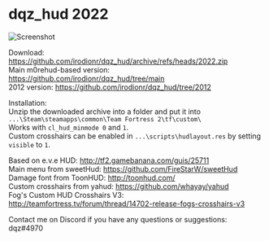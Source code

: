 # dqz_hud 2022

![Screenshot](https://i.imgur.com/7fHRgTb.jpg)

Download: https://github.com/irodionr/dqz_hud/archive/refs/heads/2022.zip  
Main m0rehud-based version: https://github.com/irodionr/dqz_hud/tree/main  
2012 version: https://github.com/irodionr/dqz_hud/tree/2012

Installation:  
Unzip the downloaded archive into a folder and put it into `...\Steam\steamapps\common\Team Fortress 2\tf\custom\`  
Works with `cl_hud_minmode 0` and `1`.  
Custom crosshairs can be enabled in `...\scripts\hudlayout.res` by setting `visible` to `1`.

Based on e.v.e HUD: http://tf2.gamebanana.com/guis/25711  
Main menu from sweetHud: https://github.com/FireStarW/sweetHud  
Damage font from ToonHUD: http://toonhud.com/  
Custom crosshairs from yahud: https://github.com/whayay/yahud  
Fog's Custom HUD Crosshairs V3: http://teamfortress.tv/forum/thread/14702-release-fogs-crosshairs-v3

Contact me on Discord if you have any questions or suggestions:  
dqz#4970

